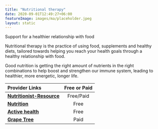 ```yaml
---
title: "Nutritional therapy"
date: 2020-09-01T12:49:27+06:00
featureImage: images/ma/placeholder.jpeg
layout: static
---
```


Support for a healthier relationship with food

Nutritional therapy is the practice of using food, supplements and healthy diets, tailored towards helping you reach your health goals through a healthy relationship with food.

Good nutrition is getting the right amount of nutrients in the right combinations to help boost and strengthen our immune system, leading to healthier, more energetic, longer life.

| Provider Links      | Free or Paid  |  
| :-----------          | :--------------:      |  
| [**Nutritionist-Resource**](https://www.nutritionist-resource.org.uk/) | Free/Paid | 
| [**Nutrition**](https://www.nutrition.org.uk/putting-it-into-practice/planning/7-day-meal-plan/) | Free | 
| [**Active health**](https://www.activehealth.sg/read/nutrition/what-is-good-nutrition-and-why-is-it-important) | Free | 
| [**Grape Tree**](https://www.grapetree.co.uk/) | Paid | 
  

<br/><br/>






